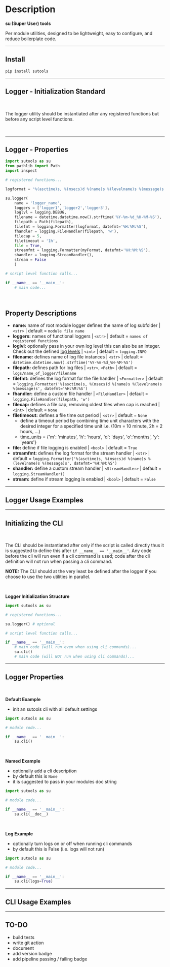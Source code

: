 # Description
**su (Super User) tools**

Per module utilities, designed to be lightweight, easy to configure, and reduce boilerplate code.

***

## Install
```
pip install sutools
```
***

## Logger - Initialization Standard

</br>

The logger utility should be instantiated after any registered functions but before any script level functions.


</br>

***
## Logger - Properties

```python
import sutools as su
from pathlib import Path
import inspect

# registered functions...

logformat = '%(asctime)s, %(msecs)d %(name)s %(levelname)s %(message)s'

su.logger(
    name = 'logger_name', 
    loggers = ['logger1','logger2','logger3'], 
    loglvl = logging.DEBUG,
    filename = datetime.datetime.now().strftime('%Y-%m-%d_%H-%M-%S'), 
    filepath = Path(filepath),
    filefmt = logging.Formatter(logformat, datefmt='%H:%M:%S'), 
    fhandler = logging.FileHandler(filepath, 'w'),
    filecap = 5, 
    filetimeout = '1h',
    file = True, 
    streamfmt = logging.Formatter(myFormat, datefmt='%H:%M:%S'),
    shandler = logging.StreamHandler(),
    stream = False
    )

# script level function calls...

if __name__ == '__main__':
    # main code...
```
</br>

## Property Descriptions
* **name:** name of root module logger defines the name of log subfolder | `<str>` | default = `module file name`
* **loggers:** names of functional loggers | `<str>` | default = `names of registered functions`
* **loglvl:** optionally pass in your own log level this can also be an integer. Check out the defined [log levels](https://docs.python.org/3/library/logging.html#logging-levels) | `<int>` | default = `logging.INFO`
* **filename:** defines name of log file instances | `<str>` | default = `datetime.datetime.now().strftime('%Y-%m-%d_%H-%M-%S')`
* **filepath:** defines path for log files | `<str>`, `<Path>` | default = `logs/name_of_logger/filename`
* **filefmt:** defines the log format for the file handler | `<Formatter>` | default = `logging.Formatter('%(asctime)s, %(msecs)d %(name)s %(levelname)s %(message)s', datefmt='%H:%M:%S')`
* **fhandler:** define a custom file handler | `<FileHandler>` | default = `logging.FileHandler(filepath, 'w')`
* **filecap:** defines a file cap, removing oldest files when cap is reached | `<int>` | default = `None`
* **filetimeout:** defines a file time out period | `<str>` | default = `None`
  * define a timeout period by combining time unit characters with the desired integer for a specified time unit i.e. (10m = 10 minute, 2h = 2 hours, ...)
  * time_units = {'m': 'minutes', 'h': 'hours', 'd': 'days', 'o':'months', 'y': 'years'}
* **file:** define if file logging is enabled | `<bool>` | default = `True`
* **streamfmt:** defines the log format for the stream handler | `<str>` | default = `logging.Formatter('%(asctime)s, %(msecs)d %(name)s %(levelname)s %(message)s', datefmt='%H:%M:%S')`
* **shandler:** define a custom stream handler | `<StreamHandler>` | default = `logging.StreamHandler()`
* **stream:** define if stream logging is enabled | `<bool>` | default = `False`

***

## Logger Usage Examples

***

## Initializing the CLI
</br>

The CLI should be instantiated after only if the script is called directly thus it is suggested to define this after `if __name__ == '__main__'`. Any code before the cli will run even if a cli command is used; code after the cli definition will not run when passing a cli command. 

**NOTE:** The CLI should at the very least be defined after the logger if you choose to use the two utilities in parallel.

</br>

**Logger Initialization Structure**
```python
import sutools as su

# registered functions...

su.logger() # optional

# script level function calls...

if __name__ == '__main__':
    # main code (will run even when using cli commands)...
    su.cli()
    # main code (will NOT run when using cli commands)...
```

***
## Logger Properties
</br>

**Default Example**
* init an sutools cli with all default settings
```python
import sutools as su

# module code...

if __name__ == '__main__':
    su.cli()
```

</br>

**Named Example**
* optionally add a cli description 
* by default this is `None`
* it is suggested to pass in your modules doc string
```python
import sutools as su

# module code...

if __name__ == '__main__':
    su.cli(__doc__)
```

</br>

**Log Example**
* optionally turn logs on or off when running cli commands
* by default this is False (i.e. logs will not run)
```python
import sutools as su

# module code...

if __name__ == '__main__':
    su.cli(logs=True)
```

***

## CLI Usage Examples

***

## TO-DO
* build tests
* write git action
* document
* add version badge
* add pipeline passing / failing badge